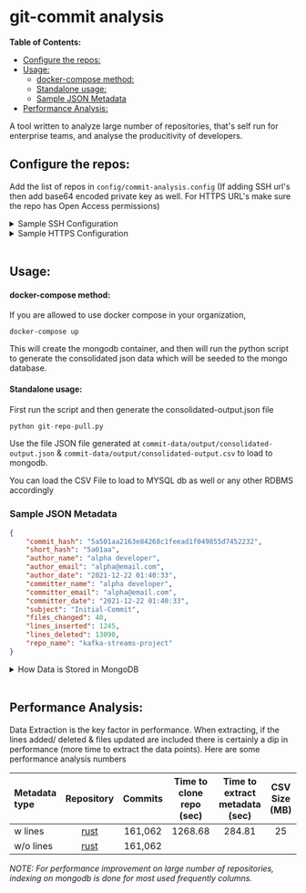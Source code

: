 # git-commit analysis

__Table of Contents:__
  - [Configure the repos:](#configure-the-repos)
  - [Usage:](#usage)
      - [docker-compose method:](#docker-compose-method)
      - [Standalone usage:](#standalone-usage)
    - [Sample JSON Metadata](#sample-json-metadata)
  - [Performance Analysis:](#performance-analysis)



A tool written to analyze large number of repositories, that's self run for enterprise teams, and analyse the producitivity of developers.

## Configure the repos:    

Add the list of repos in ```config/commit-analysis.config``` (If adding SSH url's then add base64 encoded private key as well. For HTTPS URL's make sure the repo has Open Access permissions)

<details>
  <summary markdown="span">Sample SSH Configuration</summary>

``` property
[ssh]
https=False
baseurl=https://github.com
privateKey=<Base64_PrivateKey>

[repository]
list=
    git@github.com:vigneshkmr84/kafka-streams-project.git
    git@github.com:vigneshkmr84/spring-boot-security-jwt.git
    git@github.com:vigneshkmr84/kafka-validator-service.git
```

</details>

<details>
  <summary markdown="span">Sample HTTPS Configuration</summary>

``` shell
[ssh]
https=True
baseurl=https://github.com

[repository]
list =
    https://github.com/vigneshkmr84/kafka-streams-project.git
    https://github.com/vigneshkmr84/spring-boot-security-jwt.git
    https://github.com/vigneshkmr84/kafka-validator-service.git
```

</details>

<br>

## Usage:

#### docker-compose method:
If you are allowed to use docker compose in your organization,

``` shell 
docker-compose up
```

This will create the mongodb container, and then will run the python script to generate the consolidated json data which will be seeded to the mongo database.
<!-- This data will be used by the Flask API's and React to populate the Charts for visualization-->

#### Standalone usage: 
First run the script and then generate the consolidated-output.json file 

``` python
python git-repo-pull.py
```

Use the file JSON file generated at ```commit-data/output/consolidated-output.json``` & ```commit-data/output/consolidated-output.csv``` to load to mongodb.

You can load the CSV File to load to MYSQL db as well or any other RDBMS accordingly
<!-- Use this json file to load and run the flask and the React frontend -->


### Sample JSON Metadata

``` json
{
	"commit_hash": "5a501aa2163e84268c1feead1f049855d7452232",
	"short_hash": "5a01aa",
	"author_name": "alpha developer",
	"author_email": "alpha@email.com",
	"author_date": "2021-12-22 01:40:33",
	"committer_name": "alpha developer",
	"committer_email": "alpha@email.com",
	"committer_date": "2021-12-22 01:40:33",
	"subject": "Initial-Commit",
	"files_changed": 40,
	"lines_inserted": 1245,
	"lines_deleted": 13090,
	"repo_name": "kafka-streams-project"
}
```

<details>
  <summary markdown="span">How Data is Stored in MongoDB</summary>

``` 
{
    _id: ObjectId("61e1647a3caa0b6db689cd84"),
    commit_hash: '5a501aa2163e84268c1feead1f049855d7452232',
    short_hash: '5a501aa',
    author_name: 'alpha developer',
    author_email: 'alpha@email.com',
    author_date: ISODate("2021-12-22T01:40:33.000Z"),
    committer_name: 'alpha developer',
    committer_email: 'alpha@email.com',
    committer_date: ISODate("2021-12-22T01:40:33.000Z"),
    subject: 'Initial-Commit',
    files_changed: 40,
    lines_inserted: 1245,
    lines_deleted: 13090,
    repo_name: 'kafka-streams-project'
  }

```
</details>

<br>


## Performance Analysis:

Data Extraction is the key factor in performance. When extracting, if the lines added/ deleted & files updated are included there is certainly a dip in performance (more time to extract the data points). Here are some performance analysis numbers 

| Metadata type | Repository | Commits | Time to clone repo (sec) | Time to extract metadata (sec) | CSV Size (MB) | JSON Size (MB) |
| :---        |  :---:  | :---:    | :---: | :---: | :---: | ---: |
| w lines |  [rust](https://github.com/rust-lang/rust) |  161,062 | 1268.68 | 284.81 | 25 | 54
| w/o lines | [rust](https://github.com/rust-lang/rust) |  161,062 | | |



*NOTE: For performance improvement on large number of repositories, indexing on mongodb is done for most used frequently columns.*

